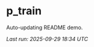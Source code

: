 # p_train

Auto-updating README demo.

<!--START_SECTION:status-->
_Last run: 2025-09-29 18:34 UTC_
<!--END_SECTION:status-->











































































































































































































































































































































































































































































































































































































































































































































































































































































